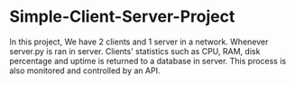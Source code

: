 # Simple-Client-Server-Project
In this project, We have 2 clients and 1 server in a network. Whenever server.py is ran in server. Clients' statistics such as CPU, RAM, disk percentage and uptime is returned to a database in server. This process is also monitored and controlled by an API.
